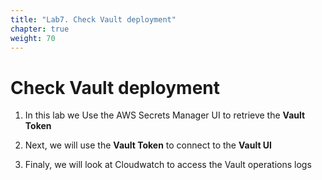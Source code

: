 ```yaml
---
title: "Lab7. Check Vault deployment"
chapter: true
weight: 70
---
```


# Check Vault deployment

1. In this lab we Use the AWS Secrets Manager UI to retrieve the __Vault Token__

2. Next, we will use the __Vault Token__ to connect to the __Vault UI__

3. Finaly, we will look at Cloudwatch to access the Vault operations logs
